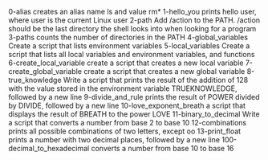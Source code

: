 0-alias creates an alias name ls and value rm* 
1-hello_you prints hello user, where user is the current Linux user
2-path Add /action to the PATH. /action should be the last directory the shell looks into when looking for a program
3-paths counts the number of directories in the PATH
4-global_variables Create a script that lists environment variables
5-local_variables Create a script that lists all local variables and environment variables, and functions
6-create_local_variable create a script that creates a new local variable
7-create_global_variable create a script that creates a new global variable
8-true_knowledge Write a script that prints the result of the addition of 128 with the value stored in the environment variable TRUEKNOWLEDGE, followed by a new line
9-divide_and_rule prints the result of POWER divided by DIVIDE, followed by a new line
10-love_exponent_breath a script that displays the result of BREATH to the power LOVE
11-binary_to_decimal Write a script that converts a number from base 2 to base 10
12-combinations prints all possible combinations of two letters, except oo
13-print_float prints a number with two decimal places, followed by a new line
100-decimal_to_hexadecimal converts a number from base 10 to base 16
